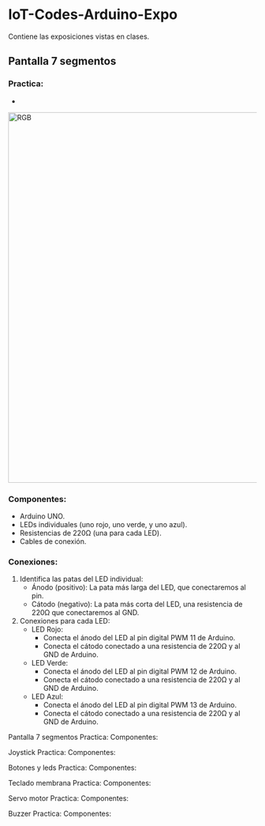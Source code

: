 # IoT-Codes-Arduino-Expo
Contiene las exposiciones vistas en clases.

## Pantalla 7 segmentos
### Practica:
* 
<img src="imagenes/Pantalla 7 elementos.png" alt="RGB" width="750">

### Componentes:
- Arduino UNO.
- LEDs individuales (uno rojo, uno verde, y uno azul).
- Resistencias de 220Ω (una para cada LED).
- Cables de conexión.

### Conexiones:
1. Identifica las patas del LED individual:
    - Ánodo (positivo): La pata más larga del LED, que conectaremos al pin.
    - Cátodo (negativo): La pata más corta del LED, una resistencia de 220Ω que conectaremos al GND.
2. Conexiones para cada LED:
    - LED Rojo:
        - Conecta el ánodo del LED al pin digital PWM 11 de Arduino.
        - Conecta el cátodo conectado a una resistencia de 220Ω  y al GND de Arduino.
    - LED Verde:
        - Conecta el ánodo del LED al pin digital PWM 12 de Arduino.
        - Conecta el cátodo conectado a una resistencia de 220Ω  y al GND de Arduino.
    - LED Azul:
        - Conecta el ánodo del LED al pin digital PWM 13 de Arduino.
        - Conecta el cátodo conectado a una resistencia de 220Ω  y al GND de Arduino.






Pantalla 7 segmentos
Practica:
Componentes:

Joystick
Practica:
Componentes:

Botones y leds
Practica:
Componentes:

Teclado membrana
Practica:
Componentes:

Servo motor
Practica:
Componentes:

Buzzer
Practica:
Componentes:    
